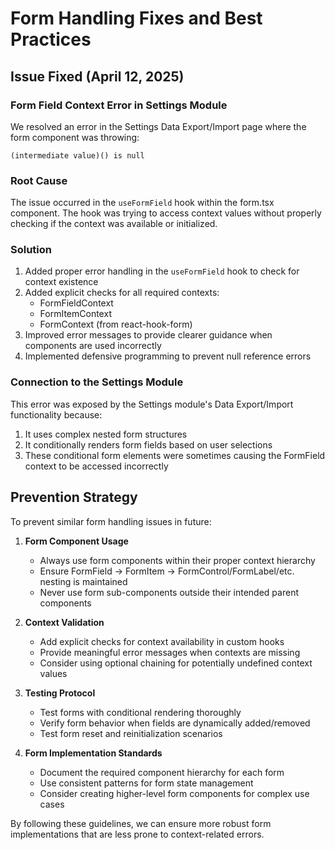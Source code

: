 
# Form Handling Fixes and Best Practices

## Issue Fixed (April 12, 2025)

### Form Field Context Error in Settings Module
We resolved an error in the Settings Data Export/Import page where the form component was throwing: 
```
(intermediate value)() is null
```

### Root Cause
The issue occurred in the `useFormField` hook within the form.tsx component. The hook was trying to access context values without properly checking if the context was available or initialized.

### Solution
1. Added proper error handling in the `useFormField` hook to check for context existence
2. Added explicit checks for all required contexts:
   - FormFieldContext
   - FormItemContext 
   - FormContext (from react-hook-form)
3. Improved error messages to provide clearer guidance when components are used incorrectly
4. Implemented defensive programming to prevent null reference errors

### Connection to the Settings Module
This error was exposed by the Settings module's Data Export/Import functionality because:
1. It uses complex nested form structures
2. It conditionally renders form fields based on user selections
3. These conditional form elements were sometimes causing the FormField context to be accessed incorrectly

## Prevention Strategy

To prevent similar form handling issues in future:

1. **Form Component Usage**
   - Always use form components within their proper context hierarchy
   - Ensure FormField → FormItem → FormControl/FormLabel/etc. nesting is maintained
   - Never use form sub-components outside their intended parent components

2. **Context Validation**
   - Add explicit checks for context availability in custom hooks
   - Provide meaningful error messages when contexts are missing
   - Consider using optional chaining for potentially undefined context values

3. **Testing Protocol**
   - Test forms with conditional rendering thoroughly
   - Verify form behavior when fields are dynamically added/removed
   - Test form reset and reinitialization scenarios

4. **Form Implementation Standards**
   - Document the required component hierarchy for each form
   - Use consistent patterns for form state management
   - Consider creating higher-level form components for complex use cases

By following these guidelines, we can ensure more robust form implementations that are less prone to context-related errors.
